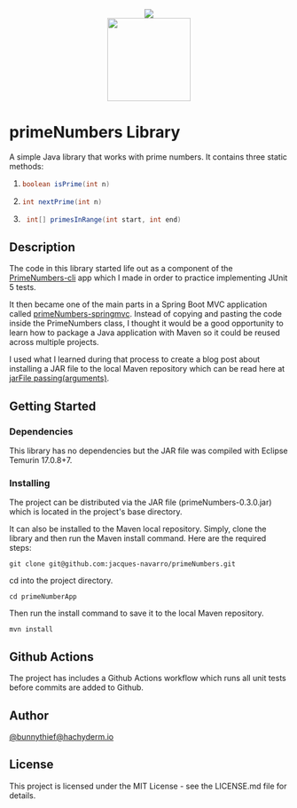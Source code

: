 <div style="text-align:center">
    <img src="https://projects.eclipse.org/sites/default/files/Logo_Temurin_2021_08_17_JRR_RGB-V1A_0.png" />
</div>

<div style="text-align:center">
    <img src="https://junit.org/junit5/assets/img/junit5-logo.png" width="150" />
</div>

# primeNumbers Library

A simple Java library that works with prime numbers. It contains three static methods:
1. ```java
   boolean isPrime(int n)
   ```
2. ```java
   int nextPrime(int n)
   ```
3. ```java
    int[] primesInRange(int start, int end)
    ```

## Description

The code in this library started life out as a component of the [PrimeNumbers-cli](https://github.com/jacques-navarro/primeNumbers-cli) app which I made in order to practice implementing JUnit 5 tests.

It then became one of the main parts in a Spring Boot MVC application called [primeNumbers-springmvc](https://github.com/jacques-navarro/prime-numbers-mvc). Instead of copying and pasting the code inside the PrimeNumbers class, I thought it would be a good opportunity to learn how to package a Java application with Maven so it could be reused across multiple projects.

I used what I learned during that process to create a blog post about installing a JAR file to the local Maven repository which can be read here at [jarFile passing(arguments)](https://www.passingarguments.dev/posts/java-jar-file/).

## Getting Started

### Dependencies

This library has no dependencies but the JAR file was compiled with Eclipse Temurin 17.0.8+7.

### Installing

The project can be distributed via the JAR file (primeNumbers-0.3.0.jar) which is located in the project's base directory.

It can also be installed to the Maven local repository. Simply, clone the library and then run the Maven install command. Here are the required steps:

```
git clone git@github.com:jacques-navarro/primeNumbers.git
```

cd into the project directory.

```
cd primeNumberApp
```

Then run the install command to save it to the local Maven repository.

```
mvn install
```

## Github Actions

The project has includes a Github Actions workflow which runs all unit tests before commits are added
to Github.

## Author

[@bunnythief@hachyderm.io](https://hachyderm.io/@bunnythief)

## License

This project is licensed under the MIT License - see the LICENSE.md file for details.